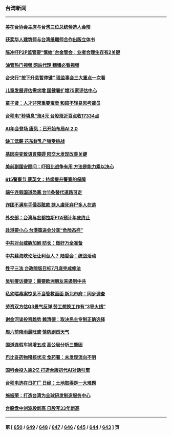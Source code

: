 ### 台湾新闻
---
#### [美在台协会主席与台湾三位总统候选人会晤](../../pages/ncid1349361/n14016950.md?06161645) 
#### [获奖华人建筑师与台湾纸雕师合作出版立体书](../../pages/ncid1349361/n14015365.md?06161645) 
#### [陈冲吁P2P监管要“慎始”台金管会：业者合理生存有2关键](../../pages/ncid1349361/n14016810.md?06161645) 
#### [油管热门视频 网站代理 翻墙必看视频](http://138.2.39.72:81/youtube.html?epic-marker?06161645)
#### [台央行“按下升息暂停键” 理监事会三大重点一次看](../../pages/ncid1349361/n14016808.md?06161645) 
#### [儿童发展评估需求增 国健署扩增75家评估中心](../../pages/ncid1349361/n14016815.md?06161645) 
#### [童子贤：人才非常重要宝贵 和硕不轻易思考裁员](../../pages/ncid1349361/n14016813.md?06161645) 
#### [台积电“秒填息”涨4元 台股涨近百点收17334点](../../pages/ncid1349361/n14016812.md?06161645) 
#### [AI年会登场 唐凤：已开始布局AI 2.0](../../pages/ncid1349361/n14016776.md?06161645) 
#### [缺工低薪 花东鲜乳产销受挑战](../../pages/ncid1349361/n14016818.md?06161645) 
#### [基因突变致语言障碍 阳交大发现改善关键](../../pages/ncid1349361/n14016816.md?06161645) 
#### [美前副国安顾问：吓阻比战争有用 方法是能力乘以决心](../../pages/ncid1349361/n14016783.md?06161645) 
#### [615警察节 蔡英文：持续提升警察的保障](../../pages/ncid1349361/n14016781.md?06161645) 
#### [端午连假国道恐塞 台11条替代道路可走](../../pages/ncid1349361/n14016785.md?06161645) 
#### [诈团不满车手侵吞赃款 掳人虐死弃尸多人在逃](../../pages/ncid1349361/n14016782.md?06161645) 
#### [外交部：台湾与宏都拉斯FTA预计年底终止](../../pages/ncid1349361/n14016791.md?06161645) 
#### [赴港要小心 台港策进会分享“危险态样”](../../pages/ncid1349361/n14016657.md?06161645) 
#### [中共对台威胁加剧 防长：做好万全准备](../../pages/ncid1349361/n14016669.md?06161645) 
#### [中共藉海峡论坛让利台人？ 陆委会：统战活动](../../pages/ncid1349361/n14016668.md?06161645) 
#### [性平三法 台政院版目标7月底完成修法](../../pages/ncid1349361/n14016531.md?06161645) 
#### [吴钊燮访捷克：需要欧洲朋友来遏制中共](../../pages/ncid1349361/n14016112.md?06161645) 
#### [私幼喂毒案惊见不当管教画面 新北市府：同步调查](../../pages/ncid1349361/n14016089.md?06161645) 
#### [劳资双方估Q3景气反弹 劳工想换工作有“3导火线”](../../pages/ncid1349361/n14016110.md?06161645) 
#### [谢金河谈投资趋势 赖清德：取决民主专制正确选择](../../pages/ncid1349361/n14016109.md?06161645) 
#### [周六前降雨最旺盛 慎防剧烈天气](../../pages/ncid1349361/n14016090.md?06161645) 
#### [国道连假车祸增五成 高公局分析三肇因](../../pages/ncid1349361/n14016095.md?06161645) 
#### [巴比妥药物稽核状况 食药署：未发现流向不明](../../pages/ncid1349361/n14016097.md?06161645) 
#### [国科会投入逾2亿 打造台版初代AI对话引擎](../../pages/ncid1349361/n14016034.md?06161645) 
#### [台积电选在日扩厂 日经：土地取得是一大难题](../../pages/ncid1349361/n14016033.md?06161645) 
#### [施振荣：打造台湾为全球研发制造服务中心](../../pages/ncid1349361/n14016031.md?06161645) 
#### [台股盘中创波段新高 日股写33年新高](../../pages/ncid1349361/n14016030.md?06161645) 

---
#### 第 [ [650](./650.md?06161645) / [649](./649.md?06161645) / [648](./648.md?06161645) / [647](./647.md?06161645) / [646](./646.md?06161645) / [645](./645.md?06161645) / [644](./644.md?06161645) / [643](./643.md?06161645) ] 页
